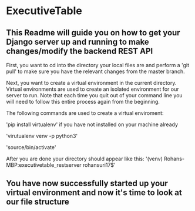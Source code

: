 # ExecutiveTable
## This Readme will guide you on how to get your Django server up and running to make changes/modify the backend REST API

First, you want to cd into the directory your local files are and perform a 'git pull' to make sure you have the relevant changes from the master branch.

Next, you want to create a virtual environment in the current directory. Virtual environments are used to create an isolated environment for our server to run. Note that each time you quit out of your command line you will need to follow this entire process again from the beginning.
  
  
  The following commands are used to create a virtual enviroment: 

  'pip install virtualenv' if you have not installed on your machine already

  'virutualenv venv -p python3' 

  'source/bin/activate'

After you are done your directory should appear like this: '(venv) Rohans-MBP:executivetable_restserver rohansuri17$'

## You have now successfully started up your virtual environment and now it's time to look at our file structure


